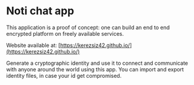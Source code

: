 # Noti chat app

This application is a proof of concept: one can build an end to end encrypted platform on freely available services.

Website available at: [https://kerezsiz42.github.io/](https://kerezsiz42.github.io/)

Generate a cryptographic identity and use it to connect and communicate with anyone around the world using this app.
You can import and export identity files, in case your id get compromised.
